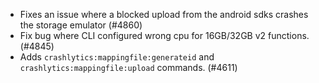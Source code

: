 - Fixes an issue where a blocked upload from the android sdks crashes the storage emulator (#4860)
- Fix bug where CLI configured wrong cpu for 16GB/32GB v2 functions. (#4845)
- Adds `crashlytics:mappingfile:generateid` and `crashlytics:mappingfile:upload` commands. (#4611)
